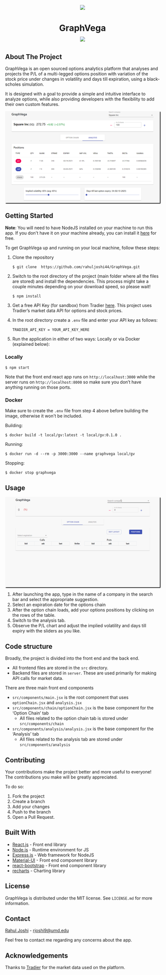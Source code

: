<p align="center">

<img src="https://github.com/rahuljoshi44/GraphVega/blob/master/public/vega.png" width="200">

<h1 align="center">

GraphVega  
<img src="https://img.shields.io/badge/License-MIT-yellow.svg">

</h1>

</p>

## About The Project

GraphVega is an open sourced options analytics platform that analyses
and projects the P/L of a multi-legged options position with variation
of the stock price under changes in volatility and days till expiration,
using a black-scholes simulation.

It is designed with a goal to provide a simple and intuitive interface
to analyze options, while also providing developers with the flexibility
to add their own custom features.

<p align="center" style="box-shadow: 2px 2px 2px black;">

<img src="./media/demo-1.png" width="550">

</p>

## Getting Started

**Note**: You will need to have NodeJS installed on your machine to run this app. If you don't have it on your machine already, you can install it [here](https://nodejs.org/en/download/) for free.

To get GraphVega up and running on your local machine, follow these steps:

1.  Clone the repository
    
    ```
    $ git clone  https://github.com/rahuljoshi44/GraphVega.git
    ```

2.  Switch to the root directory of the project (main folder where all the files are stored) and install the
    dependencies. This process might take a couple minutes depending on your download speed, so please wait!
    ```
    $ npm install
    ```

3.  Get a free API Key (for sandbox) from Tradier
    [here](https://developer.tradier.com/user/sign_up?_ga=2.9691381.1305307848.1613100396-1783872143.1609733953).
    This project uses Tradier’s market data API for options and stock
    prices.

4.  In the root directory  create a `.env` file and enter your API key as
    follows:
    ```
    TRADIER_API_KEY = YOUR_API_KEY_HERE
    ```

5.  Run the application in either of two ways: Locally or via Docker (explained below):

### Locally

    $ npm start

Note that the front end react app runs on `http://localhost:3000` while
the server runs on `http://localhost:8000` so make sure you don’t have
anything running on those ports.

### Docker

Make sure to create the `.env` file from step 4 above before building the
image, otherwise it won't be included.

Building:

    $ docker build -t local/gv:latest -t local/gv:0.1.0 .

Running:

    $ docker run -d --rm -p 3000:3000 --name graphvega local/gv

Stopping:

    $ docker stop graphvega

## Usage

<p align="center" style="box-shadow: 2px 2px 2px black;">

<img src="./media/graphvega-adding-positions.gif" width="550">

</p>

1.  After launching the app, type in the name of a company in the search
    bar and select the appropriate suggestion.
2.  Select an expiration date for the options chain
3.  After the option chain loads, add your options positions by clicking
    on the rows of the table.
4.  Switch to the analysis tab.
5.  Observe the P/L chart and adjust the implied volatility and days
    till expiry with the sliders as you like.

## Code structure

Broadly, the project is divided into the front end and the back end. 
- All frontend files are stored in the `src` directory.
- Backend files are stored in `server`. These are used primarily for making API calls for market data.

There are three main front end components
  - `src/components/main.jsx` is the root component that uses
    `optionChain.jsx` and `analysis.jsx`
  - `src/components/chain/optionChain.jsx` is the base component for the
    ‘Option Chain’ tab
    - All files related to the option chain tab is stored under `src/components/chain`
  - `src/components/analysis/analysis.jsx` is the base component for the
    ‘Analysis’ tab
     - All files related to the analysis tab are stored under `src/components/analysis`

## Contributing

Your contributions make the project better and more useful to everyone! The contributions you make will be greatly appreciated. 

To do so:
1. Fork the project
2. Create a branch
3. Add your changes
4. Push to the branch
5. Open a Pull Request.

## Built With

  - [React.js](https://reactjs.org/) - Front end library
  - [Node.js](https://nodejs.org/en/) - Runtime environment for JS
  - [Express.js](https://expressjs.com/) - Web framework for NodeJS
  - [Material-UI](https://material-ui.com/) - Front end component
    library
  - [react-bootstrap](https://react-bootstrap.github.io/) - Front end
    component library
  - [recharts](https://recharts.org/en-US/) - Charting library

## License

GraphVega is distributed under the MIT license. See `LICENSE.md` for
more information.

## Contact

[Rahul Joshi](https://www.linkedin.com/in/rahuljoshi4/) -
rjoshi9@umd.edu

Feel free to contact me regarding any concerns about the app.

## Acknowledgements

Thanks to [Tradier](https://tradier.com/) for the market data used on
the platform.
